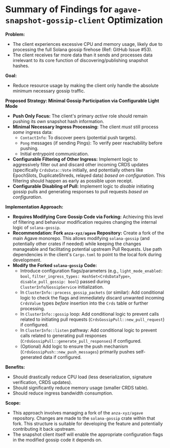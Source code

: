 # Summary of Findings for `agave-snapshot-gossip-client` Optimization

**Problem:**
*   The client experiences excessive CPU and memory usage, likely due to processing the full Solana gossip firehose (Ref: GitHub Issue #53).
*   The client receives far more data than it sends and processes data irrelevant to its core function of discovering/publishing snapshot hashes.

**Goal:**
*   Reduce resource usage by making the client only handle the absolute minimum necessary gossip traffic.

**Proposed Strategy: Minimal Gossip Participation via Configurable Light Mode**
*   **Push Only Focus:** The client's primary *active* role should remain pushing its *own* snapshot hash information.
*   **Minimal Necessary Ingress Processing:** The client *must* still process *some* ingress data:
    *   `ContactInfo`: To discover peers (potential push targets).
    *   `Pong` messages (if sending Pings): To verify peer reachability before pushing.
    *   Initial entrypoint communication.
*   **Configurable Filtering of Other Ingress:** Implement logic to aggressively filter out and discard other incoming CRDS updates (specifically `CrdsData::Vote` initially, and potentially others like EpochSlots, DuplicateShreds, relayed data) *based on configuration*. This filtering should happen as early as possible upon receipt.
*   **Configurable Disabling of Pull:** Implement logic to *disable* initiating gossip pulls and generating responses to pull requests *based on configuration*.

**Implementation Approach:**
*   **Requires Modifying Core Gossip Code via Forking:** Achieving this level of filtering and behaviour modification requires changing the internal logic of `solana-gossip`.
*   **Recommendation: Fork `anza-xyz/agave` Repository:** Create a fork of the main Agave monorepo. This allows modifying `solana-gossip` (and potentially other crates if needed) while keeping the changes manageable and facilitating potential upstream Pull Requests. Use path dependencies in the client's `Cargo.toml` to point to the local fork during development.
*   **Modify the Forked `solana-gossip` Code:**
    *   Introduce configuration flags/parameters (e.g., `light_mode_enabled: bool`, `filter_ingress_types: HashSet<CrdsDataType>`, `disable_pull_gossip: bool`) passed during `ClusterInfo`/`GossipService` initialization.
    *   In `ClusterInfo::process_gossip_packets` (or similar): Add conditional logic to check the flags and immediately discard unwanted incoming `CrdsValue` types *before* insertion into the `Crds` table or further processing.
    *   In `ClusterInfo::gossip` loop: Add conditional logic to prevent calls related to initiating pull requests (`CrdsGossipPull::new_pull_request`) if configured.
    *   In `ClusterInfo::listen` pathway: Add conditional logic to prevent calls related to generating pull responses (`CrdsGossipPull::generate_pull_responses`) if configured.
    *   (Optional) Add logic to ensure the push mechanism (`CrdsGossipPush::new_push_messages`) primarily pushes self-generated data if configured.

**Benefits:**
*   Should drastically reduce CPU load (less deserialization, signature verification, CRDS updates).
*   Should significantly reduce memory usage (smaller CRDS table).
*   Should reduce ingress bandwidth consumption.

**Scope:**
*   This approach involves managing a fork of the `anza-xyz/agave` repository. Changes are made to the `solana-gossip` crate within that fork. This structure is suitable for developing the feature and potentially contributing it back upstream.
*   The snapshot client itself will enable the appropriate configuration flags in the modified gossip code it depends on.
